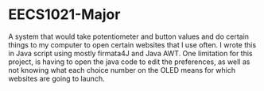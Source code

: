 # EECS1021-Major

A system that would take potentiometer and button values and do certain things to my computer to open certain websites that I use often. I wrote this in Java script using mostly firmata4J and Java AWT. One limitation for this project, is having to open the java code to edit the preferences, as well as not knowing what each choice number on the OLED means for which websites are going to launch.
